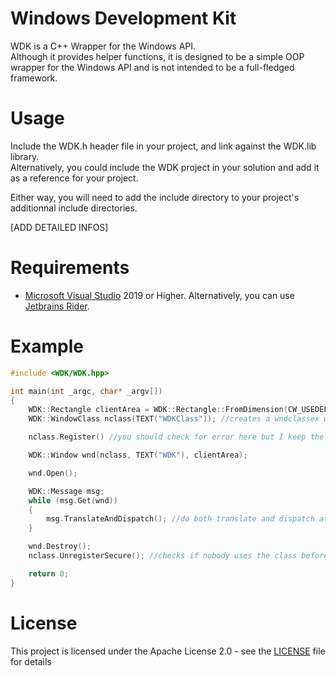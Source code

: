 # Windows Development Kit

WDK is a C++ Wrapper for the Windows API. <br>
Although it provides helper functions, it is designed to be a simple OOP wrapper for the Windows API and is not intended to be a full-fledged framework.

# Usage

Include the WDK.h header file in your project, and link against the WDK.lib library. <br>
Alternatively, you could include the WDK project in your solution and add it as a reference for your project.

Either way, you will need to add the include directory to your project's additionnal include directories.

[ADD DETAILED INFOS]

# Requirements

- [Microsoft Visual Studio](https://visualstudio.microsoft.com/fr/) 2019 or Higher. Alternatively, you can use [Jetbrains Rider](https://www.jetbrains.com/fr-fr/rider/).

# Example

```cpp
#include <WDK/WDK.hpp>

int main(int _argc, char* _argv[])
{
	WDK::Rectangle clientArea = WDK::Rectangle::FromDimension(CW_USEDEFAULT, CW_USEDEFAULT, 800, 600); //client area
	WDK::WindowClass nclass(TEXT("WDKClass")); //creates a wndclassex with minimum default data

	nclass.Register() //you should check for error here but I keep the example straight to the point 

	WDK::Window wnd(nclass, TEXT("WDK"), clientArea);

	wnd.Open();

	WDK::Message msg;
	while (msg.Get(wnd))
	{
		msg.TranslateAndDispatch(); //do both translate and dispatch at the same time (methods exists separately in Mesasge class)
	}

	wnd.Destroy();
	nclass.UnregisterSecure(); //checks if nobody uses the class before deleting

	return 0;
}

```

# License

This project is licensed under the Apache License 2.0 - see the [LICENSE](LICENSE) file for details
